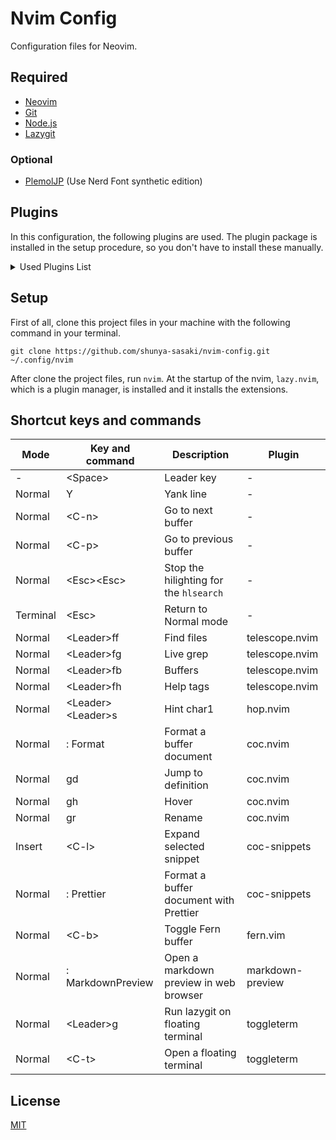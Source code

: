 # Nvim Config

Configuration files for Neovim.

## Required

- [Neovim](https://neovim.io)
- [Git](https://git-scm.com)
- [Node.js](https://nodejs.org/en)
- [Lazygit](https://github.com/jesseduffield/lazygit)

### Optional

- [PlemolJP](https://github.com/yuru7/PlemolJP) (Use Nerd Font synthetic edition)

## Plugins

In this configuration, the following plugins are used.
The plugin package is installed in the setup procedure,
so you don't have to install these manually.

<details>
<summary>Used Plugins List</summary>

- [tanvirtin/monkai.nvim](https://github.com/tanvirtin/monokai.nvim)
- [folke/tokyonight.nvim](https://github.com/folke/tokyonight.nvim)
- [catppuccin/nvim](https://github.com/catppuccin/nvim)
- [nvim-telescope/telescope.nvim](https://github.com/nvim-telescope/telescope.nvim)
- [nvim-treesitter/nvim-treesitter](https://github.com/nvim-treesitter/nvim-treesitter)
- [akinsho/toggleterm.nvim](https://github.com/akinsho/toggleterm.nvim)
- [lewis6991/gitsigns.nvim](https://github.com/lewis6991/gitsigns.nvim)
- [windwp/nvim-autopairs](https://github.com/windwp/nvim-autopairs)
- [numToStr/Comment.nvim](https://github.com/numToStr/Comment.nvim)
- [kylechui/nvim-surround](https://github.com/kylechui/nvim-surround)
- [phaazon/hop.nvim](https://github.com/phaazon/hop.nvim)
- [neoclide/coc.nvim](https://github.com/neoclide/coc.nvim)
- [neoclide/coc-snippets](https://github.com/)
- [fannheyward/coc-markdownlint](https://github.com/fannheyward/coc-markdownlint)
- [kkiyama117/coc-toml](https://github.com/kkiyama117/coc-toml)
- [fannheyward/coc-pyright](https://github.com/fannheyward/coc-pyright)
- [fannheyward/coc-rust-analyzer](https://github.com/fannheyward/coc-rust-analyzer)
- [neoclide/coc-tsserver](https://github.com/neoclide/coc-tsserver)
- [neoclide/coc-prettier](https://github.com/neoclide/coc-prettier)
- [neoclide/coc-eslint](https://github.com/neoclide/coc-eslint)
- [josa42/coc-lua](https://github.com/josa42/coc-lua)
- [lambdalisue/fern.vim](https://github.com/lambdalisue/fern.vim)
- [fern-renderer-nerdfont.vim](https://github.com/)
- [nvim-lualine/lualine.nvim](https://github.com/nvim-lualine/lualine.nvim)
- [iamcco/markdown-preview.nvim](https://github.com/iamcco/markdown-preview.nvim)

</details>

## Setup

First of all, clone this project files in your machine
with the following command in your terminal.

```shell
git clone https://github.com/shunya-sasaki/nvim-config.git ~/.config/nvim
```

After clone the project files, run `nvim`.
At the startup of the nvim, `lazy.nvim`, which is a plugin manager,
is installed and it installs the extensions.

## Shortcut keys and commands

| Mode     | Key and command       | Description                            | Plugin           |
| -------- | --------------------- | -------------------------------------- | ---------------- |
| -        | \<Space\>             | Leader key                             | -                |
| Normal   | Y                     | Yank line                              | -                |
| Normal   | \<C-n\>               | Go to next buffer                      | -                |
| Normal   | \<C-p\>               | Go to previous buffer                  | -                |
| Normal   | \<Esc\>\<Esc\>        | Stop the hilighting for the `hlsearch` | -                |
| Terminal | \<Esc\>               | Return to Normal mode                  | -                |
| Normal   | \<Leader\>ff          | Find files                             | telescope.nvim   |
| Normal   | \<Leader\>fg          | Live grep                              | telescope.nvim   |
| Normal   | \<Leader\>fb          | Buffers                                | telescope.nvim   |
| Normal   | \<Leader\>fh          | Help tags                              | telescope.nvim   |
| Normal   | \<Leader\>\<Leader\>s | Hint char1                             | hop.nvim         |
| Normal   | : Format              | Format a buffer document               | coc.nvim         |
| Normal   | gd                    | Jump to definition                     | coc.nvim         |
| Normal   | gh                    | Hover                                  | coc.nvim         |
| Normal   | gr                    | Rename                                 | coc.nvim         |
| Insert   | \<C-l\>               | Expand selected snippet                | coc-snippets     |
| Normal   | : Prettier            | Format a buffer document with Prettier | coc-snippets     |
| Normal   | \<C-b\>               | Toggle Fern buffer                     | fern.vim         |
| Normal   | : MarkdownPreview     | Open a markdown preview in web browser | markdown-preview |
| Normal   | \<Leader\>g           | Run lazygit on floating terminal       | toggleterm       |
| Normal   | \<C-t\>               | Open a floating terminal               | toggleterm       |

## License

[MIT](./LICENSE)
